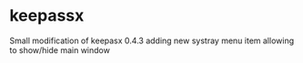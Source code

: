 keepassx
========

Small modification of keepasx 0.4.3 adding new systray menu item allowing to show/hide main window